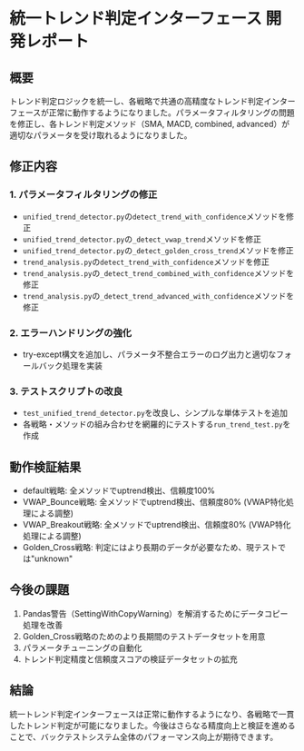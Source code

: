 # 統一トレンド判定インターフェース 開発レポート

## 概要
トレンド判定ロジックを統一し、各戦略で共通の高精度なトレンド判定インターフェースが正常に動作するようになりました。パラメータフィルタリングの問題を修正し、各トレンド判定メソッド（SMA, MACD, combined, advanced）が適切なパラメータを受け取れるようになりました。

## 修正内容

### 1. パラメータフィルタリングの修正
- `unified_trend_detector.py`の`detect_trend_with_confidence`メソッドを修正
- `unified_trend_detector.py`の`_detect_vwap_trend`メソッドを修正
- `unified_trend_detector.py`の`_detect_golden_cross_trend`メソッドを修正
- `trend_analysis.py`の`detect_trend_with_confidence`メソッドを修正
- `trend_analysis.py`の`_detect_trend_combined_with_confidence`メソッドを修正
- `trend_analysis.py`の`_detect_trend_advanced_with_confidence`メソッドを修正

### 2. エラーハンドリングの強化
- try-except構文を追加し、パラメータ不整合エラーのログ出力と適切なフォールバック処理を実装

### 3. テストスクリプトの改良
- `test_unified_trend_detector.py`を改良し、シンプルな単体テストを追加
- 各戦略・メソッドの組み合わせを網羅的にテストする`run_trend_test.py`を作成

## 動作検証結果
- default戦略: 全メソッドでuptrend検出、信頼度100%
- VWAP_Bounce戦略: 全メソッドでuptrend検出、信頼度80% (VWAP特化処理による調整)
- VWAP_Breakout戦略: 全メソッドでuptrend検出、信頼度80% (VWAP特化処理による調整)
- Golden_Cross戦略: 判定にはより長期のデータが必要なため、現テストでは"unknown"

## 今後の課題
1. Pandas警告（SettingWithCopyWarning）を解消するためにデータコピー処理を改善
2. Golden_Cross戦略のためのより長期間のテストデータセットを用意
3. パラメータチューニングの自動化
4. トレンド判定精度と信頼度スコアの検証データセットの拡充

## 結論
統一トレンド判定インターフェースは正常に動作するようになり、各戦略で一貫したトレンド判定が可能になりました。今後はさらなる精度向上と検証を進めることで、バックテストシステム全体のパフォーマンス向上が期待できます。
